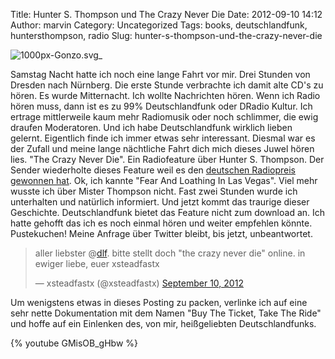 Title: Hunter S. Thompson und The Crazy Never Die
Date: 2012-09-10 14:12
Author: marvin
Category: Uncategorized
Tags: books, deutschlandfunk, huntersthompson, radio
Slug: hunter-s-thompson-und-the-crazy-never-die

![1000px-Gonzo.svg_]({static}/images/1000px-Gonzo.svg_.png)

Samstag Nacht hatte ich noch eine lange Fahrt vor mir. Drei Stunden von
Dresden nach Nürnberg. Die erste Stunde verbrachte ich damit alte CD's
zu hören. Es wurde Mitternacht. Ich wollte Nachrichten hören. Wenn ich
Radio hören muss, dann ist es zu 99% Deutschlandfunk oder DRadio Kultur.
Ich ertrage mittlerweile kaum mehr Radiomusik oder noch schlimmer, die
ewig draufen Moderatoren. Und ich habe Deutschlandfunk wirklich lieben
gelernt. Eigentlich finde ich immer etwas sehr interessant. Diesmal war
es der Zufall und meine lange nächtliche Fahrt dich mich dieses Juwel
hören lies. "The Crazy Never Die". Ein Radiofeature über Hunter S.
Thompson. Der Sender wiederholte dieses Feature weil es den [deutschen
Radiopreis gewonnen hat](http://www.dradio.de/aktuell/1860132/). Ok, ich
kannte "Fear And Loathing In Las Vegas". Viel mehr wusste ich über
Mister Thompson nicht. Fast zwei Stunden wurde ich unterhalten und
natürlich informiert. Und jetzt kommt das traurige dieser Geschichte.
Deutschlandfunk bietet das Feature nicht zum download an. Ich hatte
gehofft das ich es noch einmal hören und weiter empfehlen könnte.
Pustekuchen! Meine Anfrage über Twitter bleibt, bis jetzt,
unbeantwortet.

> aller liebster @[dlf](https://twitter.com/dlf). bitte stellt doch "the
> crazy never die" online. in ewiger liebe, euer xsteadfastx
>
> — xsteadfastx (@xsteadfastx) [September 10,
> 2012](https://twitter.com/xsteadfastx/status/245075757297201152)

<p>
<script src="//platform.twitter.com/widgets.js" charset="utf-8"></script>
</p>
Um wenigstens etwas in dieses Posting zu packen, verlinke ich auf eine
sehr nette Dokumentation mit dem Namen "Buy The Ticket, Take The Ride"
und hoffe auf ein Einlenken des, von mir, heißgeliebten
Deutschlandfunks.

{% youtube GMisOB_gHbw %}

